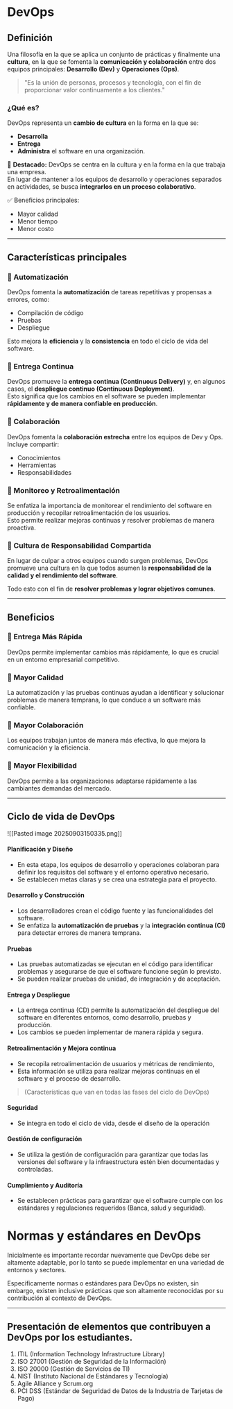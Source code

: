 # DevOps

## Definición
Una filosofía en la que se aplica un conjunto de prácticas y finalmente una **cultura**, en la que se fomenta la **comunicación y colaboración** entre dos equipos principales: **Desarrollo (Dev)** y **Operaciones (Ops)**.

> "Es la unión de personas, procesos y tecnología, con el fin de proporcionar valor continuamente a los clientes."

### ¿Qué es?
DevOps representa un **cambio de cultura** en la forma en la que se:
- **Desarrolla**
- **Entrega**
- **Administra** el software en una organización.

🔑 **Destacado:** DevOps se centra en la cultura y en la forma en la que trabaja una empresa.  
En lugar de mantener a los equipos de desarrollo y operaciones separados en actividades, se busca **integrarlos en un proceso colaborativo**.

✅ Beneficios principales:
- Mayor calidad  
- Menor tiempo  
- Menor costo  

---

## Características principales

### 🔹 Automatización
DevOps fomenta la **automatización** de tareas repetitivas y propensas a errores, como:
- Compilación de código  
- Pruebas  
- Despliegue  

Esto mejora la **eficiencia** y la **consistencia** en todo el ciclo de vida del software.

### 🔹 Entrega Continua
DevOps promueve la **entrega continua (Continuous Delivery)** y, en algunos casos, el **despliegue continuo (Continuous Deployment)**.  
Esto significa que los cambios en el software se pueden implementar **rápidamente y de manera confiable en producción**.

### 🔹 Colaboración
DevOps fomenta la **colaboración estrecha** entre los equipos de Dev y Ops.  
Incluye compartir:
- Conocimientos  
- Herramientas  
- Responsabilidades  

### 🔹 Monitoreo y Retroalimentación
Se enfatiza la importancia de monitorear el rendimiento del software en producción y recopilar retroalimentación de los usuarios.  
Esto permite realizar mejoras continuas y resolver problemas de manera proactiva.

### 🔹 Cultura de Responsabilidad Compartida
En lugar de culpar a otros equipos cuando surgen problemas, DevOps promueve una cultura en la que todos asumen la **responsabilidad de la calidad y el rendimiento del software**.


Todo esto con el fin de **resolver problemas y lograr objetivos comunes**.

---
## Beneficios

### 🔹 Entrega Más Rápida
DevOps permite implementar cambios más rápidamente, lo que es crucial en un entorno empresarial competitivo.

### 🔹 Mayor Calidad
La automatización y las pruebas continuas ayudan a identificar y solucionar problemas de manera temprana, lo que conduce a un software más confiable.

### 🔹 Mayor Colaboración
Los equipos trabajan juntos de manera más efectiva, lo que mejora la comunicación y la eficiencia.

### 🔹 Mayor Flexibilidad
DevOps permite a las organizaciones adaptarse rápidamente a las cambiantes demandas del mercado.

---

## Ciclo de vida de DevOps

![[Pasted image 20250903150335.png]]
#### Planificación y Diseño  
- En esta etapa, los equipos de desarrollo y operaciones colaboran para definir los requisitos del software y el entorno operativo necesario.  
- Se establecen metas claras y se crea una estrategia para el proyecto.  

#### Desarrollo y Construcción  
- Los desarrolladores crean el código fuente y las funcionalidades del software.  
- Se enfatiza la **automatización de pruebas** y la **integración continua (CI)** para detectar errores de manera temprana.  

#### Pruebas
- Las pruebas automatizadas se ejecutan en el código para identificar problemas y asegurarse de que el software funcione según lo previsto.
- Se pueden realizar pruebas de unidad, de integración y de aceptación.

#### Entrega y Despliegue
- La entrega continua (CD) permite la automatización del despliegue del software en diferentes entornos, como desarrollo, pruebas y producción.
- Los cambios se pueden implementar de manera rápida y segura.
#### Retroalimentación y Mejora continua
- Se recopila retroalimentación de usuarios y métricas de rendimiento,
- Esta información se utiliza para realizar mejoras continuas en el software y el proceso de desarrollo.

>(Características que van en todas las fases del ciclo de DevOps)
#### Seguridad
- Se integra en todo el ciclo de vida, desde el diseño de la operación

#### Gestión de configuración
- Se utiliza la gestión de configuración para garantizar que todas las versiones del software y la infraestructura estén bien documentadas y controladas.

#### Cumplimiento y Auditoría
- Se establecen prácticas para garantizar que el software cumple con los estándares y regulaciones requeridos (Banca, salud y seguridad).


# Normas y estándares en DevOps

Inicialmente es importante recordar nuevamente que DevOps debe ser altamente adaptable, por lo tanto se puede implementar en una variedad de entornos y sectores.

Específicamente normas o estándares para DevOps no existen, sin embargo, existen inclusive prácticas que son altamente reconocidas por su contribución al contexto de DevOps.

---
## Presentación de elementos que contribuyen a DevOps por los estudiantes.

1. ITIL (Information Technology Infrastructure Library)
2. ISO 27001 (Gestión de Seguridad de la Información)
3. ISO 20000 (Gestión de Servicios de TI)
4. NIST (Instituto Nacional de Estándares y Tecnología)
5. Agile Alliance y Scrum.org
6. PCI DSS (Estándar de Seguridad de Datos de la Industria de Tarjetas de Pago)